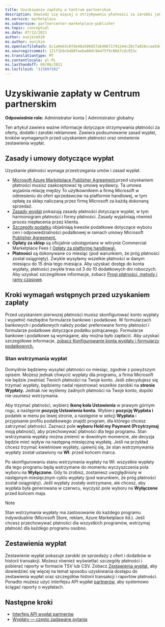 ```yaml
---
title: Uzyskiwanie zapłaty w Centrum partnerskim
description: Dowiedz się więcej o otrzymywaniu płatności za zarobki jako partner firmy Microsoft, na przykład za pośrednictwem ofert platformy handlowej, programów zachęt i programu Dostawca rozwiązań w chmurze platformy handlowej. Obejmuje zasady wypłat, stan wstrzymania wypłaty i zestawienia wypłat.
ms.service: marketplace
ms.subservice: partnercenter-marketplace-publisher
ms.topic: conceptual
ms.date: 07/12/2021
author: eunjkim520
ms.author: eunjkim
ms.openlocfilehash: bc1a9eb3c0fde48a589d57ab40671791244c20cfa028ccae5de3cf5ee6a322ed
ms.sourcegitcommit: 121f1b9cbd88faeba60dc9b475f9c0647cdc933c
ms.translationtype: MT
ms.contentlocale: pl-PL
ms.lasthandoff: 08/06/2021
ms.locfileid: "115697282"
---
```

# <a name="getting-paid-in-partner-center"></a>Uzyskiwanie zapłaty w Centrum partnerskim

**Odpowiednie role:** Administrator konta | Administrator globalny

Ten artykuł zawiera ważne informacje dotyczące otrzymywania płatności za oferty, dodatki i zarobki reklamowe. Zawiera podsumowanie zasad wypłat, kroków wymaganych przed uzyskaniem płatności oraz omówienie zestawienia wypłat.

## <a name="payout-policies-and-agreements"></a>Zasady i umowy dotyczące wypłat

Uzyskanie płatności wymaga przestrzegania umów i zasad wypłat.

- [Microsoft Azure Marketplace Publisher Agreement:](/legal/marketplace/msft-publisher-agreement)przed uzyskaniem płatności musisz zaakceptować tę umowę wydawcy. Ta umowa wyjaśnia relację między To użytkownikiem a firmą Microsoft w odniesieniu do ofert sprzedawców na platformie handlowej, w tym opłatę za sklep naliczaną przez firmę Microsoft za każdą dokonaną sprzedaż.
- [Zasady wypłat](payout-policy-details.md) pokazują zasady płatności dotyczące wypłat, w tym harmonogram płatności i formy płatności. Zasady wyjaśniają również proces niepłacenia przez klienta.
- [Szczegóły podatku](tax-details-marketplace.md) objaśniają kwestie podatkowe dotyczące wyboru cen i odpowiedzialności podatkowej w ramach umowy Microsoft [Publisher Agreement.](/legal/marketplace/msft-publisher-agreement)
- **Opłaty za sklep** są oficjalnie udostępniane w witrynie Commercial Marketplace Fees ( [Opłaty za platformę handlową).](/azure/marketplace/marketplace-commercial-transaction-capabilities-and-considerations)
- **Płatności** są dokonywane co miesiąc (pod warunkiem, że próg płatności został osiągnięty). Zwykle wysyłamy wszelkie płatności w danym miesiącu do 15 dnia tego miesiąca. Aby uzyskać dostęp do konta wypłaty, płatności zwykle trwa od 3 do 10 dodatkowych dni roboczych. Aby uzyskać szczegółowe informacje, zobacz [Progi płatności, metody i ramy czasowe](payment-thresholds-methods-timeframes.md).

## <a name="prerequisite-steps-before-getting-paid"></a>Kroki wymagań wstępnych przed uzyskaniem zapłaty

Przed uzyskaniem pierwszej płatności musisz skonfigurować konto wypłaty i wypełnić niezbędne formularze bankowe i podatkowe. W formularzach bankowych i podatkowych należy podać preferowane formy płatności i formularze podatkowe dotyczące podatku potrącanego. Formularze bankowe i podatkowe są wymagane, aby można było zapłacić. Aby uzyskać szczegółowe informacje, [zobacz Konfigurowanie konta wypłaty i formularzy podatkowych.](set-up-your-payout-account.md)

### <a name="payout-hold-status"></a>Stan wstrzymania wypłat

Domyślnie będziemy wysyłać płatności co miesiąc, zgodnie z powyższym opisem. Możesz jednak chwycić wypłaty dla programu, a firma Microsoft nie będzie zwalniać Twoich płatności na Twoje konto. Jeśli zdecydujesz się trzymać wypłaty, będziemy nadal rejestrować wszelkie zarobki na **stronie Wypłaty.** Jednak nie wyślemy żadnych płatności na Twoje konto, dopóki nie usuniesz wstrzymania.

Aby trzymać płatności, wybierz **ikonę koła Ustawienia** w prawym górnym rogu, a następnie **pozycję Ustawienia konta.** Wybierz **pozycję Wypłata i** podatek w menu po lewej stronie, a następnie w sekcji **Wypłata** i przypisanie profilu podatkowego znajdź program, dla którego chcesz zatrzymać płatności. Zaznacz pole **wyboru Hold my Payment (Przytrzymaj** moją płatność), aby przechowywać płatności dla tego programu. Stan wstrzymania wypłaty można zmienić w dowolnym momencie, ale decyzja będzie mieć wpływ na następną miesięczną wypłatę. Jeśli na przykład chcesz trzymać kwietniowe wypłaty, upewnij się, że stan wstrzymywania wypłaty został ustawiony na **Wł.** przed końcem marca.

Po skonfigurowaniu stanu wstrzymania wypłaty na Wł. wszystkie wypłaty dla tego programu będą wstrzymane do momentu wyczyszczenia pola wyboru na **Wyłączone.**  Gdy to zrobisz, zostaniesz uwzględniony w następnym miesięcznym cyklu wypłaty (pod warunkiem, że próg płatności został osiągnięty). Jeśli wypłaty zostały wstrzymane, ale chcesz, aby wypłata była generowana w czerwcu, wyczyść pole wyboru na **Wyłączone** przed końcem maja.

>[!Note]
> Stan wstrzymania wypłaty ma zastosowanie do każdego programu indywidualnie (Microsoft Store, reklam, Azure Marketplace itd.). Jeśli chcesz przechowywać płatności dla wszystkich programów, wstrzymaj płatność dla każdego programu osobno.

## <a name="payout-statements"></a>Zestawienia wypłat

Zestawienie wypłat pokazuje zarobki ze sprzedaży z ofert i dodatków w historii transakcji. Możesz również wyświetlać szczegóły płatności i pobierać raporty w formacie TSV lub CSV. Zobacz [Zestawienia wypłat,](payout-statement.md) aby dowiedzieć się więcej na temat sposobu uzyskiwania dostępu do zestawienia wypłat oraz szczegółów historii transakcji i raportów płatności. Ponadto możesz użyć interfejsu API wypłat [partnerów,](https://apidocs.microsoft.com/services/partnerpayouts) aby systemowo ściągać raporty o wypłatach.

## <a name="next-steps"></a>Następne kroki

- [Interfejs API wypłat partnerów](https://apidocs.microsoft.com/services/partnerpayouts)
- [Wypłaty — często zadawane pytania](payout-faq.yml)